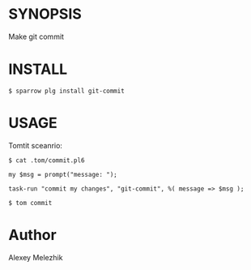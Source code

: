 # SYNOPSIS

Make git commit

# INSTALL

    $ sparrow plg install git-commit

# USAGE

Tomtit sceanrio:

    $ cat .tom/commit.pl6

    my $msg = prompt("message: ");

    task-run "commit my changes", "git-commit", %( message => $msg );

    $ tom commit

# Author

Alexey Melezhik

